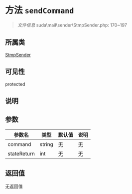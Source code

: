 # 方法 `sendCommand`

> *文件信息* suda\mail\sender\StmpSender.php: 170~197

## 所属类 

[StmpSender](../StmpSender.md)

## 可见性

protected

## 说明



## 参数


| 参数名 | 类型 | 默认值 | 说明 |
|--------|-----|-------|-------|
| command |  string | 无 | 无 |
| stateReturn |  int | 无 | 无 |



## 返回值

无返回值

